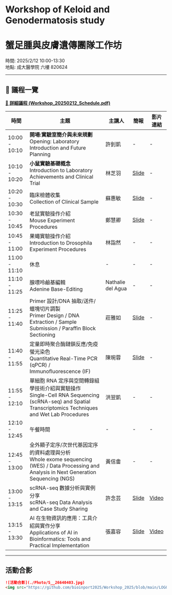 # Workshop of Keloid and Genodermatosis study  
# 蟹足腫與皮膚遺傳團隊工作坊

時間: 2025/2/12 10:00-13:30  
地點: 成大醫學院 六樓 820624 

---

## 📅 議程一覽
[📑 **詳細議程 (Workshop_20250212_Schedule.pdf)**](./Workshop_20250212_Schedule.pdf)

| 時間           | 主題                                                                                                                             | 主講人          | 簡報                                                                                                                    | 影片連結        |
|----------------|----------------------------------------------------------------------------------------------------------------------------------|-----------------|-------------------------------------------------------------------------------------------------------------------------|-----------------|
| 10:00 - 10:10  | **開場:實驗室簡介與未來規劃** <br> Opening: Laboratory Introduction and Future Planning                                               | 許釗凱          | -                                                                     | -      |
| 10:10 - 10:20  | **小鼠實驗基礎概念** <br> Introduction to Laboratory Achievements and Clinical Trial                                                  | 林芝羽          | [Slide](./Slides/Introduction%20to%20Laboratory%20Achievements%20and%20Clinical%20Trial.pdf)                           | -      |
| 10:20 - 10:30  | 臨床檢體收集 <br> Collection of Clinical Sample                                                                                  | 蘇惠敏          | [Slide](./Slides/Collection%20of%20Clinical%20Sample.pdf)                                                               | -      |
| 10:30 - 10:45  | 老鼠實驗操作介紹 <br> Mouse Experiment Procedures                                                                                 | 鄭慧卿          | [Slide](./Slides/Basic%20Concepts%20in%20Mouse%20Studies_Hui-Ching.pdf)                                                | -      |
| 10:45 - 11:00  | 果蠅實驗操作介紹 <br> Introduction to Drosophila Experiment Procedures                                                            | 林詣然          | -                                                                                                            | -      |
| 11:00 - 11:10  | 休息                                                                                                                             | -               | -                                                                                                                       | -               |
| 11:10 - 11:25  | 腺嘌呤鹼基編輯 <br> Adenine Base-Editing                                                                                         | Nathalie del Agua | -                                                                                                            | -      |
| 11:25 - 11:40  | Primer 設計/DNA 抽取/送件/蠟塊切片調製 <br> Primer Design / DNA Extraction / Sample Submission / Paraffin Block Sectioning        | 莊雅如          | [Slide](./Slides/Primer%20Design%20_DNA%20Extraction_Sample%20Submission%20_Paraffin%20Block%20Sectioning.pptx)        | -      |
| 11:40 - 11:55  | 定量即時聚合酶鏈鎖反應/免疫螢光染色 <br> Quantitative Real-Time PCR (qPCR) / Immunofluorescence (IF)                               | 陳琬蓉          | [Slide](./Slides/Quantitative%20Real-Time%20PCR%20(qPCR)%20Immunofluorescence%20(IF).pptx)                              | -      |
| 11:55 - 12:10  | 單細胞 RNA 定序與空間轉錄組學技術介紹與實驗操作 <br> Single-Cell RNA Sequencing (scRNA-seq) and Spatial Transcriptomics Techniques and Wet Lab Procedures | 洪翌凱          | -                                                                                                            | -      |
| 12:10 - 12:45  | 午餐時間                                                                                                                         | -               | -                                                                                                                       | -               |
| 12:45 - 13:00  | 全外顯子定序/次世代基因定序的資料處理與分析 <br> Whole exome sequencing (WES) / Data Processing and Analysis in Next Generation Sequencing (NGS) | 黃信畬          | -                                                                                                             | -      |
| 13:00 - 13:15  | scRNA-seq 數據分析與實例分享 <br> scRNA-seq Data Analysis and Case Study Sharing                                                  | 許念芸          | [Slide](./Slides/scRNA-seq%20Data%20Analysis%20and%20Case%20Study%20Sharing.pdf)                                       | [Video](https://www.youtube.com/watch?v=va6k7QTrhNU)      |
| 13:15 - 13:30  | AI 在生物資訊的應用：工具介紹與實作分享 <br> Applications of AI in Bioinformatics: Tools and Practical Implementation             | 張嘉容          | [Slide](./Slides/Applications%20of%20AI%20in%20Bioinformatics%20Tools%20and%20Practical%20Implementation.pdf)          | [Video](https://www.youtube.com/watch?v=5UacminxNzU)      |

---

## 活動合影

```markdown
![活動合影](./Photo/S__26640403.jpg)
<img src="https://github.com/bioinport2025/Workshop_2025/blob/main/LOGO/S__26640403.jpg" alt="活動合影" width="100"/>
 
